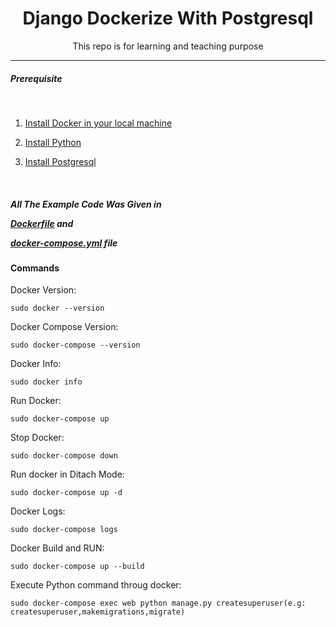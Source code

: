 <center>
  <h1>Django Dockerize With Postgresql</h1>
  <p>This repo is for learning and teaching purpose</p>
</center>
<hr>
<h5>Prerequisite</h5>
<br>
<ol>
  <li>

  [Install Docker in your local machine](https://www.linuxtechi.com/install-use-docker-on-ubuntu/)

  </li>

  <li>
  
  [Install Python](https://celikmustafa89.medium.com/how-to-install-python3-10-on-ubuntu-20-04-lts-b4bbc4a11f8e)

  </li>
  <li>
  
  [Install Postgresql](https://www.ovhcloud.com/asia/community/tutorials/how-to-install-pg-ubuntu/)

  </li>
</ol>
<br>
<h5>All The Example Code Was Given in

[Dockerfile](https://github.com/ShojibHasan/django_dockerization/blob/main/Dockerfile) and 

[docker-compose.yml](https://github.com/ShojibHasan/django_dockerization/blob/main/docker-compose.yml)
file</h5>
<h4>Commands</h4>
<p>Docker Version: </p>

```
sudo docker --version
```
<p>Docker Compose Version: </p> 

```
sudo docker-compose --version
```

<p>Docker Info: </p>

```
sudo docker info
```
<p>Run Docker: </p> 

```
sudo docker-compose up
```
<p>Stop Docker: </p>

```
sudo docker-compose down
```
<p>Run docker in Ditach Mode: </p> 

```
sudo docker-compose up -d
```
<p>Docker Logs: </p>

```
sudo docker-compose logs
```
<p>Docker Build and RUN: </p>

```
sudo docker-compose up --build
```
<p>Execute Python command throug docker: </p>

```
sudo docker-compose exec web python manage.py createsuperuser(e.g: createsuperuser,makemigrations,migrate)
```